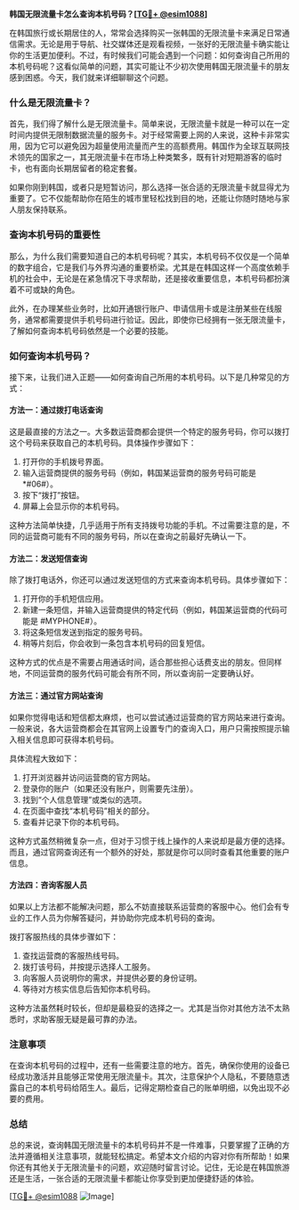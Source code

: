 **韩国无限流量卡怎么查询本机号码？[[TG💪+ @esim1088](https://t.me/s/esim1088)]**

在韩国旅行或长期居住的人，常常会选择购买一张韩国的无限流量卡来满足日常通信需求。无论是用于导航、社交媒体还是观看视频，一张好的无限流量卡确实能让你的生活更加便利。不过，有时候我们可能会遇到一个问题：如何查询自己所用的本机号码呢？这看似简单的问题，其实可能让不少初次使用韩国无限流量卡的朋友感到困惑。今天，我们就来详细聊聊这个问题。

### 什么是无限流量卡？

首先，我们得了解什么是无限流量卡。简单来说，无限流量卡就是一种可以在一定时间内提供无限制数据流量的服务卡。对于经常需要上网的人来说，这种卡非常实用，因为它可以避免因为超量使用流量而产生的高额费用。韩国作为全球互联网技术领先的国家之一，其无限流量卡在市场上种类繁多，既有针对短期游客的临时卡，也有面向长期居留者的稳定套餐。

如果你刚到韩国，或者只是短暂访问，那么选择一张合适的无限流量卡就显得尤为重要了。它不仅能帮助你在陌生的城市里轻松找到目的地，还能让你随时随地与家人朋友保持联系。

### 查询本机号码的重要性

那么，为什么我们需要知道自己的本机号码呢？其实，本机号码不仅仅是一个简单的数字组合，它是我们与外界沟通的重要桥梁。尤其是在韩国这样一个高度依赖手机的社会中，无论是在紧急情况下寻求帮助，还是接收重要信息，本机号码都扮演着不可或缺的角色。

此外，在办理某些业务时，比如开通银行账户、申请信用卡或是注册某些在线服务，通常都需要提供手机号码进行验证。因此，即使你已经拥有一张无限流量卡，了解如何查询本机号码依然是一个必要的技能。

### 如何查询本机号码？

接下来，让我们进入正题——如何查询自己所用的本机号码。以下是几种常见的方式：

#### 方法一：通过拨打电话查询

这是最直接的方法之一。大多数运营商都会提供一个特定的服务号码，你可以拨打这个号码来获取自己的本机号码。具体操作步骤如下：

1. 打开你的手机拨号界面。
2. 输入运营商提供的服务号码（例如，韩国某运营商的服务号码可能是 *#06#）。
3. 按下“拨打”按钮。
4. 屏幕上会显示你的本机号码。

这种方法简单快捷，几乎适用于所有支持拨号功能的手机。不过需要注意的是，不同的运营商可能有不同的服务号码，所以在查询之前最好先确认一下。

#### 方法二：发送短信查询

除了拨打电话外，你还可以通过发送短信的方式来查询本机号码。具体步骤如下：

1. 打开你的手机短信应用。
2. 新建一条短信，并输入运营商提供的特定代码（例如，韩国某运营商的代码可能是 #MYPHONE#）。
3. 将这条短信发送到指定的服务号码。
4. 稍等片刻后，你会收到一条包含本机号码的回复短信。

这种方式的优点是不需要占用通话时间，适合那些担心话费支出的朋友。但同样地，不同运营商的服务代码可能会有所不同，所以查询前一定要确认好。

#### 方法三：通过官方网站查询

如果你觉得电话和短信都太麻烦，也可以尝试通过运营商的官方网站来进行查询。一般来说，各大运营商都会在其官网上设置专门的查询入口，用户只需按照提示输入相关信息即可获得本机号码。

具体流程大致如下：

1. 打开浏览器并访问运营商的官方网站。
2. 登录你的账户（如果还没有账户，则需要先注册）。
3. 找到“个人信息管理”或类似的选项。
4. 在页面中查找“本机号码”相关的部分。
5. 查看并记录下你的本机号码。

这种方式虽然稍微复杂一点，但对于习惯于线上操作的人来说却是最方便的选择。而且，通过官网查询还有一个额外的好处，那就是你可以同时查看其他重要的账户信息。

#### 方法四：咨询客服人员

如果以上方法都不能解决问题，那么不妨直接联系运营商的客服中心。他们会有专业的工作人员为你解答疑问，并协助你完成本机号码的查询。

拨打客服热线的具体步骤如下：

1. 查找运营商的客服热线号码。
2. 拨打该号码，并按提示选择人工服务。
3. 向客服人员说明你的需求，并提供必要的身份证明。
4. 等待对方核实信息后告知你本机号码。

这种方法虽然耗时较长，但却是最稳妥的选择之一。尤其是当你对其他方法不太熟悉时，求助客服无疑是最可靠的办法。

### 注意事项

在查询本机号码的过程中，还有一些需要注意的地方。首先，确保你使用的设备已经成功激活并且能够正常使用无限流量卡。其次，注意保护个人隐私，不要随意透露自己的本机号码给陌生人。最后，记得定期检查自己的账单明细，以免出现不必要的费用。

### 总结

总的来说，查询韩国无限流量卡的本机号码并不是一件难事，只要掌握了正确的方法并遵循相关注意事项，就能轻松搞定。希望本文介绍的内容对你有所帮助！如果你还有其他关于无限流量卡的问题，欢迎随时留言讨论。记住，无论是在韩国旅游还是生活，一张合适的无限流量卡都能让你享受到更加便捷舒适的体验。

[[TG💪+ @esim1088](https://t.me/s/esim1088) ![Image](https://i.postimg.cc/4NQfJmqS/Snipaste-2025-05-13-00-14-12.png)]